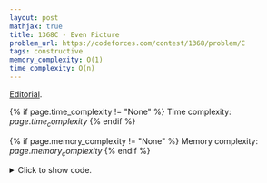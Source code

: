 ```yaml
---
layout: post
mathjax: true
title: 1368C - Even Picture
problem_url: https://codeforces.com/contest/1368/problem/C
tags: constructive
memory_complexity: O(1)
time_complexity: O(n)
---
```


[Editorial](https://codeforces.com/blog/entry/79027).


{% if page.time_complexity != "None" %}
Time complexity: ${{ page.time_complexity }}$
{% endif %}

{% if page.memory_complexity != "None" %}
Memory complexity: ${{ page.memory_complexity }}$
{% endif %}

<details>
<summary>
<p style="display:inline">Click to show code.</p>
</summary>
```cpp
{% raw %}
using namespace std;
using ll = long long;
using ii = pair<int, int>;
using vi = vector<int>;
int main(void)
{
    ios::sync_with_stdio(false), cin.tie(NULL);
    int n;
    cin >> n;
    vector<ii> points = {{1, 0}, {0, 1}, {1, 1}};
    cout << (n + 1) * 3 + 1 << endl;
    cout << 0 << " " << 0 << endl;
    for (int i = 0; i <= n; ++i)
        for (auto &[x, y] : points)
            cout << x++ << " " << y++ << endl;
    return 0;
}

{% endraw %}
```
</details>

